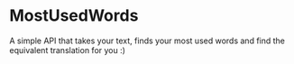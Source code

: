 # MostUsedWords
A simple API that takes your text, finds your most used words and find the equivalent translation for you :)
